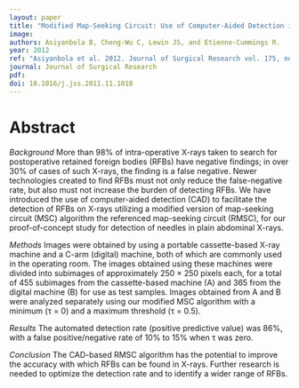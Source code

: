 ```yaml
---
layout: paper
title: "Modified Map-Seeking Circuit: Use of Computer-Aided Detection in Locating Postoperative Retained Foreign Bodies1"
image:
authors: Asiyanbola B, Cheng-Wu C, Lewin JS, and Etienne-Cummings R.
year: 2012
ref: "Asiyanbola et al. 2012. Journal of Surgical Research vol. 175, no. 2: e47-e52."
journal: Journal of Surgical Research
pdf:
doi: 10.1016/j.jss.2011.11.1018
---
```


# Abstract
_Background_
More than 98% of intra-operative X-rays taken to search for postoperative retained foreign bodies (RFBs) have negative findings; in over 30% of cases of such X-rays, the finding is a false negative. Newer technologies created to find RFBs must not only reduce the false-negative rate, but also must not increase the burden of detecting RFBs. We have introduced the use of computer-aided detection (CAD) to facilitate the detection of RFBs on X-rays utilizing a modified version of map-seeking circuit (MSC) algorithm the referenced map-seeking circuit (RMSC), for our proof-of-concept study for detection of needles in plain abdominal X-rays.

_Methods_
Images were obtained by using a portable cassette-based X-ray machine and a C-arm (digital) machine, both of which are commonly used in the operating room. The images obtained using these machines were divided into subimages of approximately 250 × 250 pixels each, for a total of 455 subimages from the cassette-based machine (A) and 365 from the digital machine (B) for use as test samples. Images obtained from A and B were analyzed separately using our modified MSC algorithm with a minimum (τ = 0) and a maximum threshold (τ = 0.5).

_Results_
The automated detection rate (positive predictive value) was 86%, with a false positive/negative rate of 10% to 15% when τ was zero.

_Conclusion_
The CAD-based RMSC algorithm has the potential to improve the accuracy with which RFBs can be found in X-rays. Further research is needed to optimize the detection rate and to identify a wider range of RFBs.
